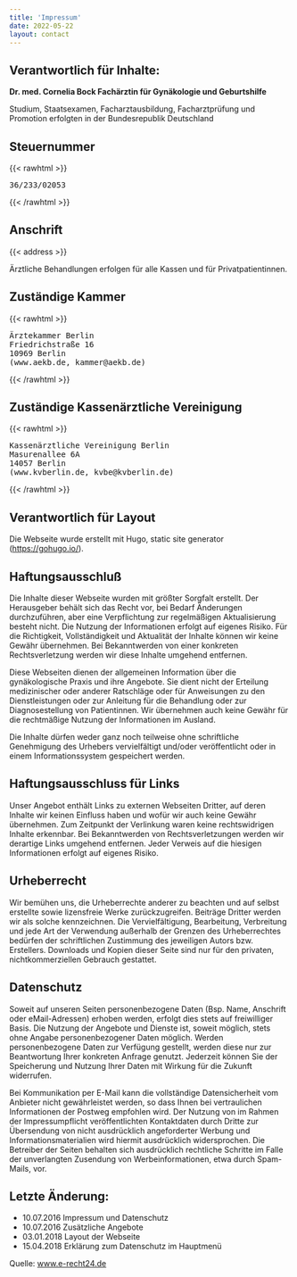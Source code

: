 ```yaml
---
title: 'Impressum'
date: 2022-05-22
layout: contact
---
```


## Verantwortlich für Inhalte:

**Dr. med. Cornelia Bock Fachärztin für Gynäkologie und Geburtshilfe**

Studium, Staatsexamen, Facharztausbildung, Facharztprüfung und Promotion erfolgten in der Bundesrepublik Deutschland

## Steuernummer


{{< rawhtml >}}
<pre>
36/233/02053
</pre>
{{< /rawhtml >}}

## Anschrift

{{< address >}}

Ärztliche Behandlungen erfolgen für alle Kassen und für Privatpatientinnen.

## Zuständige Kammer

{{< rawhtml >}}
<pre>
Ärztekammer Berlin
Friedrichstraße 16
10969 Berlin
(www.aekb.de, kammer@aekb.de)
</pre>
{{< /rawhtml >}}

## Zuständige Kassenärztliche Vereinigung

{{< rawhtml >}}
<pre>
Kassenärztliche Vereinigung Berlin
Masurenallee 6A
14057 Berlin
(www.kvberlin.de, kvbe@kvberlin.de)
</pre>
{{< /rawhtml >}}

## Verantwortlich für Layout

Die Webseite wurde erstellt mit Hugo, static site generator (https://gohugo.io/).

## Haftungsausschluß 

Die Inhalte dieser Webseite wurden mit größter
Sorgfalt erstellt. Der Herausgeber behält sich das Recht vor, bei
Bedarf Änderungen durchzuführen, aber eine Verpflichtung zur
regelmäßigen Aktualisierung besteht nicht.  Die Nutzung der
Informationen erfolgt auf eigenes Risiko. Für die Richtigkeit,
Vollständigkeit und Aktualität der Inhalte können wir keine Gewähr
übernehmen.  Bei Bekanntwerden von einer konkreten Rechtsverletzung
werden wir diese Inhalte umgehend entfernen.

Diese Webseiten dienen der allgemeinen Information über die
gynäkologische Praxis und ihre Angebote. Sie dient nicht der Erteilung
medizinischer oder anderer Ratschläge oder für Anweisungen zu den
Dienstleistungen oder zur Anleitung für die Behandlung oder zur
Diagnosestellung von Patientinnen.  Wir übernehmen auch keine Gewähr
für die rechtmäßige Nutzung der Informationen im Ausland.

Die Inhalte dürfen weder ganz noch teilweise ohne schriftliche
Genehmigung des Urhebers vervielfältigt und/oder veröffentlicht oder
in einem Informationssystem gespeichert werden.

## Haftungsausschluss für Links

Unser Angebot enthält Links zu externen
Webseiten Dritter, auf deren Inhalte wir keinen Einfluss haben und
wofür wir auch keine Gewähr übernehmen. Zum Zeitpunkt der Verlinkung
waren keine rechtswidrigen Inhalte erkennbar. Bei Bekanntwerden von
Rechtsverletzungen werden wir derartige Links umgehend entfernen.
Jeder Verweis auf die hiesigen Informationen erfolgt auf eigenes
Risiko.

## Urheberrecht

Wir bemühen uns, die Urheberrechte anderer zu beachten und auf selbst
erstellte sowie lizensfreie Werke zurückzugreifen. Beiträge Dritter
werden wir als solche kennzeichnen.  Die Vervielfältigung,
Bearbeitung, Verbreitung und jede Art der Verwendung außerhalb der
Grenzen des Urheberrechtes bedürfen der schriftlichen Zustimmung des
jeweiligen Autors bzw. Erstellers. Downloads und Kopien dieser Seite
sind nur für den privaten, nichtkommerziellen Gebrauch gestattet.

## Datenschutz

Soweit auf unseren Seiten personenbezogene Daten (Bsp. Name, Anschrift
oder eMail-Adressen) erhoben werden, erfolgt dies stets auf
freiwilliger Basis. Die Nutzung der Angebote und Dienste ist, soweit
möglich, stets ohne Angabe personenbezogener Daten möglich. Werden
personenbezogene Daten zur Verfügung gestellt, werden diese nur zur
Beantwortung Ihrer konkreten Anfrage genutzt. Jederzeit können Sie der
Speicherung und Nutzung Ihrer Daten mit Wirkung für die Zukunft
widerrufen.

Bei Kommunikation per E-Mail kann die vollständige Datensicherheit vom
Anbieter nicht gewährleistet werden, so dass Ihnen bei vertraulichen
Informationen der Postweg empfohlen wird.  Der Nutzung von im Rahmen
der Impressumpflicht veröffentlichten Kontaktdaten durch Dritte zur
Übersendung von nicht ausdrücklich angeforderter Werbung und
Informationsmaterialien wird hiermit ausdrücklich widersprochen. Die
Betreiber der Seiten behalten sich ausdrücklich rechtliche Schritte im
Falle der unverlangten Zusendung von Werbeinformationen, etwa durch
Spam-Mails, vor.

## Letzte Änderung:

* 10.07.2016 Impressum und Datenschutz
* 10.07.2016 Zusätzliche Angebote
* 03.01.2018 Layout der Webseite
* 15.04.2018 Erklärung zum Datenschutz im Hauptmenü

Quelle: www.e-recht24.de

